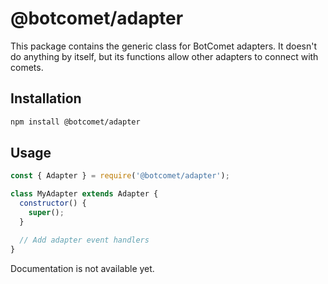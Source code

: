 # @botcomet/adapter

This package contains the generic class for BotComet adapters. It doesn't do anything by itself, but its functions allow other adapters to connect with comets.

## Installation

```bash
npm install @botcomet/adapter
```

## Usage

```js
const { Adapter } = require('@botcomet/adapter');

class MyAdapter extends Adapter {
  constructor() {
    super();
  }

  // Add adapter event handlers
}
```

Documentation is not available yet.
